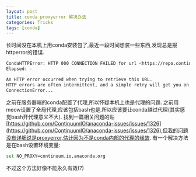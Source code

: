 ```yaml
---
layout: post
title: conda proxyerror 解决办法
categories: Tricks
tags: [conda]
---
```

长时间没在本机上用conda安装包了,最近一段时间想装一些东西,发现总是报httperror的错误.

<!--more-->

```bash
CondaHTTPError: HTTP 000 CONNECTION FAILED for url <https://repo.continuum.io/pkgs/free/linux-64/repodata.json.bz2>
Elapsed: -

An HTTP error occurred when trying to retrieve this URL.
HTTP errors are often intermittent, and a simple retry will get you on your way.
ConnectionError...
```
之前在服务器端的conda配置了代理,所以怀疑本机上也是代理的问题.
之前用meow设置了全局代理,应该包括bash也是.所以应该要让conda越过代理(其实感觉bash开代理意义不大).
找到一篇相关问题的贴[https://github.com/ContinuumIO/anaconda-issues/issues/1326](https://github.com/ContinuumIO/anaconda-issues/issues/1326),但我的问题没有详细说是proxyerror,估计因为不是conda内部的代理的缘故.
有一个解决方法是在bash设置环境变量:
```bash
set NO_PROXY=continuum.io,anaconda.org
```
不过这个方法好像不能永久有效(?)
